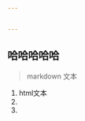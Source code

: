 ```yaml
---


---
```


<h2 id="哈哈哈哈哈">哈哈哈哈哈</h2>
<blockquote>
<p>markdown 文本</p>
</blockquote>
<ol>
<li>html文本</li>
<li></li>
<li></li>
</ol>

